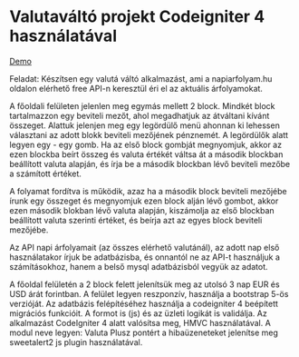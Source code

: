 # Valutaváltó projekt Codeigniter 4 használatával

[Demo](https://toxy.hu/elme/public/)

Feladat:
Készítsen egy valutá váltó alkalmazást, ami a napiarfolyam.hu oldalon elérhető free API-n keresztül éri el az aktuális árfolyamokat.

A főoldali felületen jelenlen meg egymás mellett 2 block. Mindkét block tartalmazzon egy beviteli mezőt, ahol megadhatjuk az átváltani kívánt összeget. Alattuk jelenjen meg egy legördülő menü ahonnan ki lehessen választani az adott blokk beviteli mezőjének pénznemét. A legördülők alatt legyen egy - egy gomb.
Ha az első block gombját megnyomjuk, akkor az ezen blockba beírt összeg és valuta értékét váltsa át a második blockban beállított valuta alapján, és írja be a második blockban lévő beviteli mezőbe a számított értéket.

A folyamat fordítva is működik, azaz ha a második block beviteli mezőjébe írunk egy összeget és megnyomjuk ezen block alján lévő gombot, akkor ezen második blokban lévő valuta alapján, kiszámolja az első blockban beállított valuta szerinti értéket, és beírja azt az egyes block beviteli mezőjébe.

Az API napi árfolyamait (az összes elérhető valutánál), az adott nap első használatakor írjuk be adatbázisba, és onnantól ne az API-t használjuk a számításokhoz, hanem a belső mysql adatbázisból vegyük az adatot.

A főoldal felületén a 2 block felett jelenítsük meg az utolsó 3 nap EUR és USD árát forintban.
A felület legyen reszponzív, használja a bootstrap 5-ös verzióját.
Az adatbázis felépítéséhez használja a codeigniter 4 beépített migrációs funkcióit.
A formot is (js) és az üzleti logikát is validálja.
Az alkalmazást CodeIgniter 4 alatt valósítsa meg, HMVC használatával. A modul neve legyen: Valuta
Plusz pontért a hibaüzeneteket jelenítse meg sweetalert2 js plugin használatával.

